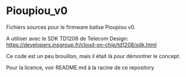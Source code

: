 Pioupiou_v0
===========

Fichiers sources pour le firmware balise Pioupiou v0.

A utiliser avec le SDK TD1208 de Telecom Design:
https://developers.insgroup.fr/cloud-on-chip/td1208/sdk.html

Ce code est un peu brouillon, mais il était là pour démontrer le concept.

Pour la licence, voir README.md à la racine de ce repository